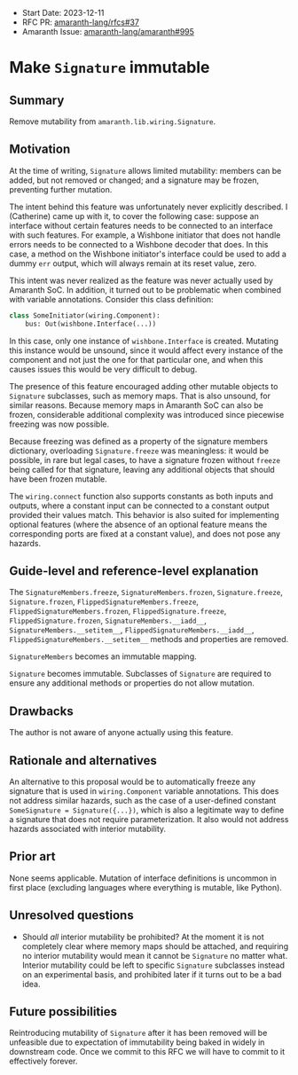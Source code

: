 - Start Date: 2023-12-11
- RFC PR: [amaranth-lang/rfcs#37](https://github.com/amaranth-lang/rfcs/pull/37)
- Amaranth Issue: [amaranth-lang/amaranth#995](https://github.com/amaranth-lang/amaranth/issues/995)

# Make `Signature` immutable

## Summary
[summary]: #summary

Remove mutability from `amaranth.lib.wiring.Signature`.

## Motivation
[motivation]: #motivation

At the time of writing, `Signature` allows limited mutability: members can be added, but not removed or changed; and a signature may be frozen, preventing further mutation.

The intent behind this feature was unfortunately never explicitly described. I (Catherine) came up with it, to cover the following case: suppose an interface without certain features needs to be connected to an interface with such features. For example, a Wishbone initiator that does not handle errors needs to be connected to a Wishbone decoder that does. In this case, a method on the Wishbone initiator's interface could be used to add a dummy `err` output, which will always remain at its reset value, zero.

This intent was never realized as the feature was never actually used by Amaranth SoC. In addition, it turned out to be problematic when combined with variable annotations. Consider this class definition:

```py
class SomeInitiator(wiring.Component):
    bus: Out(wishbone.Interface(...))
```

In this case, only one instance of `wishbone.Interface` is created. Mutating this instance would be unsound, since it would affect every instance of the component and not just the one for that particular one, and when this causes issues this would be very difficult to debug.

The presence of this feature encouraged adding other mutable objects to `Signature` subclasses, such as memory maps. That is also unsound, for similar reasons. Because memory maps in Amaranth SoC can also be frozen, considerable additional complexity was introduced since piecewise freezing was now possible.

Because freezing was defined as a property of the signature members dictionary, overloading `Signature.freeze` was meaningless: it would be possible, in rare but legal cases, to have a signature frozen without `freeze` being called for that signature, leaving any additional objects that should have been frozen mutable.

The `wiring.connect` function also supports constants as both inputs and outputs, where a constant input can be connected to a constant output provided their values match. This behavior is also suited for implementing optional features (where the absence of an optional feature means the corresponding ports are fixed at a constant value), and does not pose any hazards.

## Guide-level and reference-level explanation
[guide-level-explanation]: #guide-level-explanation

The `SignatureMembers.freeze`, `SignatureMembers.frozen`, `Signature.freeze`, `Signature.frozen`, `FlippedSignatureMembers.freeze`, `FlippedSignatureMembers.frozen`, `FlippedSignature.freeze`, `FlippedSignature.frozen`, `SignatureMembers.__iadd__`, `SignatureMembers.__setitem__`, `FlippedSignatureMembers.__iadd__`, `FlippedSignatureMembers.__setitem__` methods and properties are removed.

`SignatureMembers` becomes an immutable mapping.

`Signature` becomes immutable. Subclasses of `Signature` are required to ensure any additional methods or properties do not allow mutation.

## Drawbacks
[drawbacks]: #drawbacks

The author is not aware of anyone actually using this feature.

## Rationale and alternatives
[rationale-and-alternatives]: #rationale-and-alternatives

An alternative to this proposal would be to automatically freeze any signature that is used in `wiring.Component` variable annotations. This does not address similar hazards, such as the case of a user-defined constant `SomeSignature = Signature({...})`, which is also a legitimate way to define a signature that does not require parameterization. It also would not address hazards associated with interior mutability.

## Prior art
[prior-art]: #prior-art

None seems applicable. Mutation of interface definitions is uncommon in first place (excluding languages where everything is mutable, like Python).

## Unresolved questions
[unresolved-questions]: #unresolved-questions

- Should *all* interior mutability be prohibited? At the moment it is not completely clear where memory maps should be attached, and requiring no interior mutability would mean it cannot be `Signature` no matter what. Interior mutability could be left to specific `Signature` subclasses instead on an experimental basis, and prohibited later if it turns out to be a bad idea.

## Future possibilities
[future-possibilities]: #future-possibilities

Reintroducing mutability of `Signature` after it has been removed will be unfeasible due to expectation of immutability being baked in widely in downstream code. Once we commit to this RFC we will have to commit to it effectively forever.